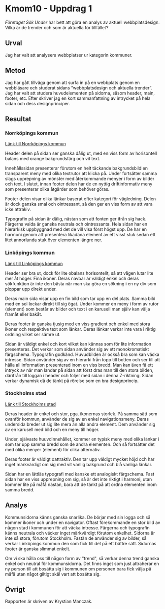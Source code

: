 Kmom10 - Uppdrag 1
=======================

*Företaget Sök Under* har bett att göra en analys av aktuell webbplatsdesign. Vilka är de trender och som är aktuella för tillfället?

Urval
-----------------------

Jag har valt att analysera webbplatser ur kategorin kommuner.

Metod
-----------------------

Jag har gått tillväga genom att surfa in på en webbplats genom en webbläsare och studerat sidans “webbplatsdesign och aktuella trender”. Jag har valt att studera huvudelementen på sidorna, såsom header, main, footer, etc. Efter skriver jag en kort sammanfattning av intrycket på hela sidan och dess designprinciper.

Resultat
-----------------------

### Norrköpings kommun

[Länk till Norrköpings kommun](https://www.norrkoping.se/)

Header delen på sidan ser ganska dålig ut, med en viss form av horisontell balans med orange bakgrundsfärg och vit text.

Innehållssidan presenterar förutom en helt täckande bakgrundsbild en transparent meny med olika textrutor att klicka på. Under fortsätter samma slags upprepning av mönster med återkommande menyer i form av bilder och text. I slutet, innan footer delen har de en nyttig driftinformativ meny som presenterar olika åtgärder som behöver göras.

Footer delen visar olika länkar baserat efter kategori för vägledning. Delen är dock ganska smal och ointressant, så den ger en viss form av att vara icke attrakiv.

Typografin på sidan är dålig, nästan som att fonten ger ifrån sig hack. Färgerna valda är ganska neutrala och ointressanta. Hela sidan har en hierarkisk uppbyggnad med det de vill visa först högst upp. De har en harmoni genom att presentera likadana element av ett visst stuk sedan ett litet annorlunda stuk över elementen längre ner.

### Linköpings kommun

[Länk till Linköpings kommun](https://www.linkoping.se/)

Header ser bra ut, dock för lite obalans horisontellt, så att vågen lutar lite mer åt höger. Fina ikoner. Deras navbar är väldigt enkel och deras sökfunktion är inte den bästa när man ska göra en sökning i en ny div som ploppar upp direkt under.

Deras main sida visar upp en fin bild som tar upp en del plats. Samma bild med en sol lockar direkt till sig ögat. Under kommer en meny i form av rutor (element) som består av bilder och text i en karusell man själv kan välja framåt eller bakåt.

Deras footer är ganska tjusig med en viss gradient och enkel med stora ikoner och respektive text som länkar. Deras länkar verkar inte vara i riktig ordning vilket ser sämre ut.

Sidan är väldigt enkel och kort vilket kan kännas som för lite information presenteras. Det verkar som sidan använder sig av ett monokromatiskt färgschema. Typografin godkänd. Huvudbilden är också bra som kan väcka intresse. Sidan använder sig av en hierarki från topp till botten och ser till att hålla all information presenterad inom en viss bredd. Man kan även få ett intryck av när man landar på sidan att först dras man till den stora bilden, därifrån till loggan i header och följer med sidan i denna Z-riktning. Sidan verkar dynamisk då de tänkt på rörelse som en bra designprincip.

### Stockholms stad

[Länk till Stockholms stad](http://www.stockholm.se/)

Deras header är enkel och stor, pga. ikonernas storlek. På samma sätt som ovanför kommun, använder de sig av en enkel navigationsmeny. Deras undersida breder ut sig lite mera än alla andra element. Dem använder sig av en karusell med bild och en meny till höger.

Under, självaste huuvdinnehållet, kommer en typisk meny med olika länkar i som tar upp samma bredd som de andra elementen. Och så fortsätter det med olika menyer (element) för olika alternativ.

Deras footer är väldigt oattraktiv. Den tar upp väldigt mycket höjd och har inget märkvärdigt om sig med vit vanlig bakgrund och blå vanliga länkar.

Sidan har en lättläs typografi med kanske ett analogiskt färgschema. Fast sidan har en viss upprepning om sig, så är det inte riktigt i harmoni, utan kommer lite på måfå nästan, bara att de tänkt på att ordna elementen inom samma bredd.

Analys
-----------------------

Kommunsidorna känns ganska snarlika. De börjar med sin logga och så kommer ikoner och under en navigator. Oftast förekommande en stor bild av någon stad i kommunen för att väcka intresse. Färgerna och typografin känns neutrala och väcker inget märkvärdigt förutom enkelhet. Sidorna är inte så stora, förutom Stockholm. Fastän de använder sig av bilder, så verkar Linköpings kommun den som fick till det på ett bättre sätt. Sidornas footer är ganska slimmat enkelt.

Om vi ska hålla oss till någon form av "trend", så verkar denna trend ganska enkel och neutral för kommunsidorna. Det finns inget som just attraherar en ny person till att bosätta sig i kommunen om personen bara fick välja på måfå utan något giltigt skäl vart att bosätta sig.

Övrigt
-----------------------

Rapporten är skriven av Krystian Manczak.
